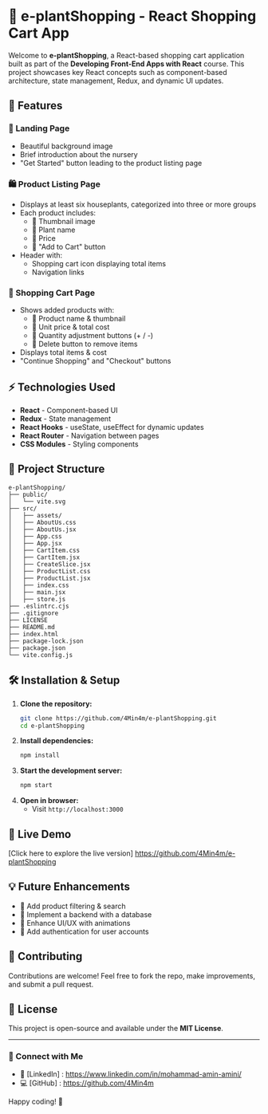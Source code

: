 # 🌿 e-plantShopping - React Shopping Cart App

Welcome to **e-plantShopping**, a React-based shopping cart application built as part of the **Developing Front-End Apps with React** course. This project showcases key React concepts such as component-based architecture, state management, Redux, and dynamic UI updates.

## 🚀 Features

### 🏡 Landing Page
- Beautiful background image
- Brief introduction about the nursery
- "Get Started" button leading to the product listing page

### 🛍️ Product Listing Page
- Displays at least six houseplants, categorized into three or more groups
- Each product includes:
  - 🌱 Thumbnail image
  - 🌱 Plant name
  - 🌱 Price
  - 🌱 "Add to Cart" button
- Header with:
  - Shopping cart icon displaying total items
  - Navigation links

### 🛒 Shopping Cart Page
- Shows added products with:
  - 🌱 Product name & thumbnail
  - 🌱 Unit price & total cost
  - 🌱 Quantity adjustment buttons (+ / -)
  - 🌱 Delete button to remove items
- Displays total items & cost
- "Continue Shopping" and "Checkout" buttons

## ⚡ Technologies Used
- **React** - Component-based UI
- **Redux** - State management
- **React Hooks** - useState, useEffect for dynamic updates
- **React Router** - Navigation between pages
- **CSS Modules** - Styling components

## 📂 Project Structure
```
e-plantShopping/
├── public/
│   └── vite.svg
├── src/
│   ├── assets/
│   ├── AboutUs.css
│   ├── AboutUs.jsx
│   ├── App.css
│   ├── App.jsx
│   ├── CartItem.css
│   ├── CartItem.jsx
│   ├── CreateSlice.jsx
│   ├── ProductList.css
│   ├── ProductList.jsx
│   ├── index.css
│   ├── main.jsx
│   ├── store.js
├── .eslintrc.cjs
├── .gitignore
├── LICENSE
├── README.md
├── index.html
├── package-lock.json
├── package.json
└── vite.config.js
```

## 🛠️ Installation & Setup

1. **Clone the repository:**
   ```sh
   git clone https://github.com/4Min4m/e-plantShopping.git
   cd e-plantShopping
   ```
2. **Install dependencies:**
   ```sh
   npm install
   ```
3. **Start the development server:**
   ```sh
   npm start
   ```
4. **Open in browser:**
   - Visit `http://localhost:3000`

## 🚀 Live Demo
[Click here to explore the live version] https://github.com/4Min4m/e-plantShopping

## 💡 Future Enhancements
- 🌱 Add product filtering & search
- 🌱 Implement a backend with a database
- 🌱 Enhance UI/UX with animations
- 🌱 Add authentication for user accounts

## 🤝 Contributing
Contributions are welcome! Feel free to fork the repo, make improvements, and submit a pull request.

## 📜 License
This project is open-source and available under the **MIT License**.

---
### 📢 Connect with Me
- 🔗 [LinkedIn] : https://www.linkedin.com/in/mohammad-amin-amini/
- 💻 [GitHub] : https://github.com/4Min4m

Happy coding! 🚀
